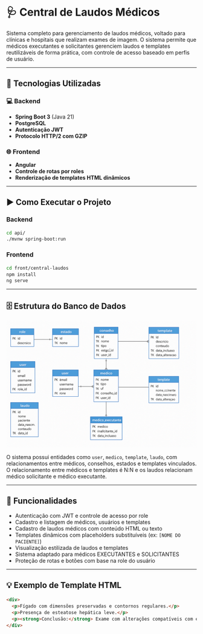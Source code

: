 # 🩺 Central de Laudos Médicos

Sistema completo para gerenciamento de laudos médicos, voltado para clínicas e hospitais que realizam exames de imagem. O sistema permite que médicos executantes e solicitantes gerenciem laudos e templates reutilizáveis de forma prática, com controle de acesso baseado em perfis de usuário.

---

## 🔧 Tecnologias Utilizadas

### 💻 Backend
- **Spring Boot 3** (Java 21)
- **PostgreSQL**
- **Autenticação JWT**
- **Protocolo HTTP/2 com GZIP**

### 🌐 Frontend
- **Angular**
- **Controle de rotas por roles**
- **Renderização de templates HTML dinâmicos**

---

## ▶️ Como Executar o Projeto

### Backend

```bash
cd api/
./mvnw spring-boot:run
```

### Frontend

```bash
cd front/central-laudos
npm install
ng serve
```

---

## 🗄️ Estrutura do Banco de Dados

![Diagrama ER do banco de dados](docs/der.png)

O sistema possui entidades como `user`, `medico`, `template`, `laudo`, com relacionamentos entre médicos, conselhos, estados e templates vinculados. O relacionamento entre médicos e templates é N:N e os laudos relacionam médico solicitante e médico executante.

---

## 🚀 Funcionalidades

- Autenticação com JWT e controle de acesso por role
- Cadastro e listagem de médicos, usuários e templates
- Cadastro de laudos médicos com conteúdo HTML ou texto
- Templates dinâmicos com placeholders substituíveis (ex: `[NOME DO PACIENTE]`)
- Visualização estilizada de laudos e templates
- Sistema adaptado para médicos EXECUTANTES e SOLICITANTES
- Proteção de rotas e botões com base na role do usuário

---

## 💡 Exemplo de Template HTML

```html
<div>
  <p>Fígado com dimensões preservadas e contornos regulares.</p>
  <p>Presença de esteatose hepática leve.</p>
  <p><strong>Conclusão:</strong> Exame com alterações compatíveis com esteatose leve.</p>
</div>
```

